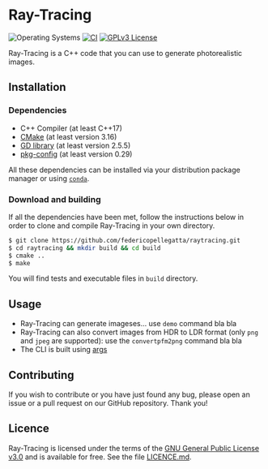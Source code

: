 # Ray-Tracing
![Operating Systems](https://img.shields.io/badge/OS-Linux%20%7C%20MacOS-lightgrey)
[![CI](https://img.shields.io/github/workflow/status/federicopellegatta/raytracing/CMake)](https://github.com/federicopellegatta/raytracing/actions)
[![GPLv3 License](https://img.shields.io/badge/License-GPL%20v3-yellow.svg)](https://www.gnu.org/licenses/gpl-3.0.html)

Ray-Tracing is a C++ code that you can use to generate photorealistic images.

## Installation
### Dependencies
   - C++ Compiler (at least C++17)
   - [CMake](https://cmake.org/) (at least version 3.16)
   - [GD library](https://libgd.github.io/) (at least version 2.5.5)
   - [pkg-config](https://www.freedesktop.org/wiki/Software/pkg-config/) (at least version 0.29)

All these dependencies can be installed via your distribution package manager or using [`conda`](https://docs.conda.io/en/latest/). 
  
### Download and building
If all the dependencies have been met, follow the instructions below in order to clone and compile Ray-Tracing in your own directory.
```sh
$ git clone https://github.com/federicopellegatta/raytracing.git
$ cd raytracing && mkdir build && cd build
$ cmake ..
$ make
```
You will find tests and executable files in `build` directory. 

## Usage
- Ray-Tracing can generate imageses... use `demo` command bla bla
- Ray-Tracing can also convert images from HDR to LDR format (only `png` and `jpeg` are supported): use the `convertpfm2png` command bla bla 
- The CLI is built using [args](https://github.com/Taywee/args)

## Contributing
If you wish to contribute or you have just found any bug, please open an issue or a pull request on our GitHub repository. Thank you!

## Licence
Ray-Tracing is licensed under the terms of the [GNU General Public License v3.0](https://www.gnu.org/licenses/gpl-3.0.html) and is available for free. See the file [LICENCE.md](https://github.com/federicopellegatta/raytracing/blob/master/LICENCE.md).
